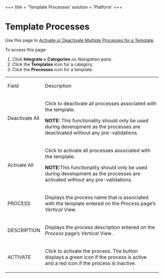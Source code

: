 +++
title = 'Template Processes'
solution = 'Platform'
+++

# Template Processes

<div class="use">

Use this page to [Activate or Deactivate Multiple Processes for a
Template](../Use_Cases/ActivateDeactivateMultProc).

</div>

To access this page:

1.  Click <span style="font-weight: bold;">Integrate \>
    </span>**Categories** on *Navigation pane*.
2.  Click the **Templates** icon for a category.
3.  Click the **Processes** icon for a template.

<table>
<tbody>
<tr class="odd">
<td><p>Field</p></td>
<td><p>Description</p></td>
</tr>
<tr class="even">
<td><p>Deactivate All</p></td>
<td><p>Click to deactivate all processes associated with the template.</p>
<p><strong>NOTE:</strong> This functionality should only be used during development as the processes are deactivated without any pre-validations.</p></td>
</tr>
<tr class="odd">
<td><p>Activate All</p></td>
<td><p>Click to activate all processes associated with the template.</p>
<p><strong>NOTE:</strong>This functionality should only be used during development as the processes are activated without any pre-validations.</p></td>
</tr>
<tr class="even">
<td><p>PROCESS</p></td>
<td><p>Displays the process name that is associated with the template entered on the <em>Process</em> page’s <em>Vertical</em> View.</p></td>
</tr>
<tr class="odd">
<td><p>DESCRIPTION</p></td>
<td><p>Displays the process description entered on the <em>Process</em> page’s <em>Vertical</em> View.</p></td>
</tr>
<tr class="even">
<td><p>ACTIVATE</p></td>
<td><p>Click to activate the process. The button displays a green icon if the process is active and a red icon if the process is inactive.</p></td>
</tr>
</tbody>
</table>
